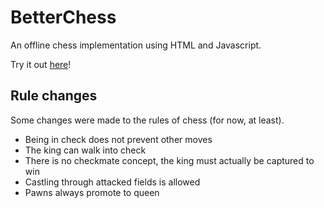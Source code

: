 # BetterChess
An offline chess implementation using HTML and Javascript.

Try it out [here](https://nuytemans-dieter.github.io/)!
 ## Rule changes
 Some changes were made to the rules of chess (for now, at least).
 - Being in check does not prevent other moves
 - The king can walk into check
 - There is no checkmate concept, the king must actually be captured to win
 - Castling through attacked fields is allowed
 - Pawns always promote to queen
